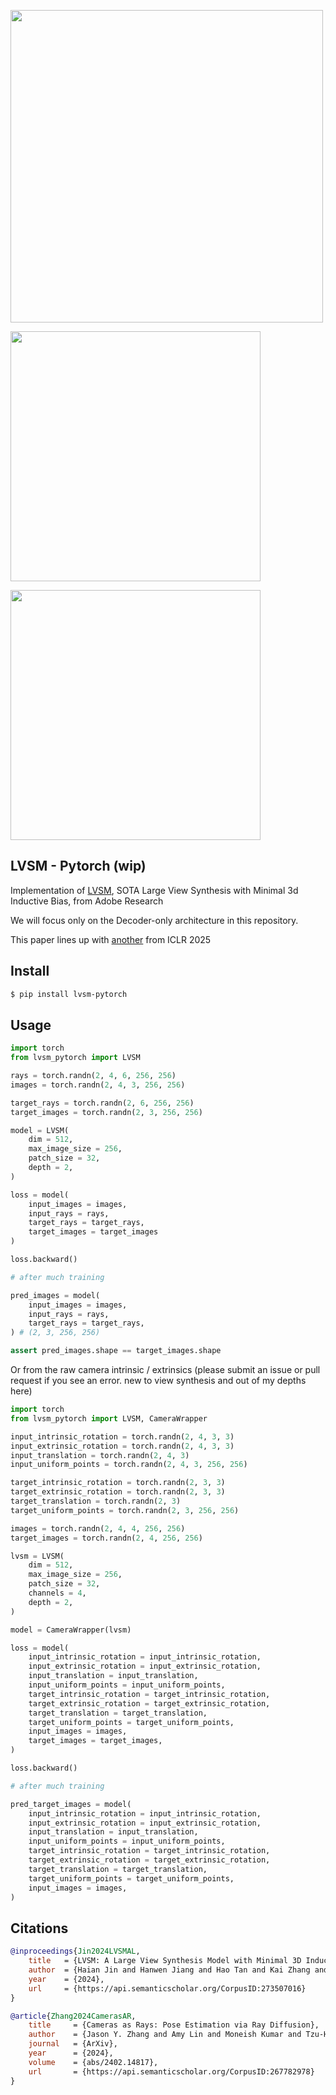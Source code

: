<img src="./lvsm.png" width="500px"></img>

<img src="./lvsm-finding.png" width="400px"></img>

<img src="./plucker-ray.png" width="400px"></img>

## LVSM - Pytorch (wip)

Implementation of [LVSM](https://haian-jin.github.io/projects/LVSM/), SOTA Large View Synthesis with Minimal 3d Inductive Bias, from Adobe Research

We will focus only on the Decoder-only architecture in this repository.

This paper lines up with <a href="https://openreview.net/forum?id=A8Vuf2e8y6">another</a> from ICLR 2025

## Install

```bash
$ pip install lvsm-pytorch
```

## Usage

```python
import torch
from lvsm_pytorch import LVSM

rays = torch.randn(2, 4, 6, 256, 256)
images = torch.randn(2, 4, 3, 256, 256)

target_rays = torch.randn(2, 6, 256, 256)
target_images = torch.randn(2, 3, 256, 256)

model = LVSM(
    dim = 512,
    max_image_size = 256,
    patch_size = 32,
    depth = 2,
)

loss = model(
    input_images = images,
    input_rays = rays,
    target_rays = target_rays,
    target_images = target_images
)

loss.backward()

# after much training

pred_images = model(
    input_images = images,
    input_rays = rays,
    target_rays = target_rays,
) # (2, 3, 256, 256)

assert pred_images.shape == target_images.shape
```

Or from the raw camera intrinsic / extrinsics (please submit an issue or pull request if you see an error. new to view synthesis and out of my depths here)

```python
import torch
from lvsm_pytorch import LVSM, CameraWrapper

input_intrinsic_rotation = torch.randn(2, 4, 3, 3)
input_extrinsic_rotation = torch.randn(2, 4, 3, 3)
input_translation = torch.randn(2, 4, 3)
input_uniform_points = torch.randn(2, 4, 3, 256, 256)

target_intrinsic_rotation = torch.randn(2, 3, 3)
target_extrinsic_rotation = torch.randn(2, 3, 3)
target_translation = torch.randn(2, 3)
target_uniform_points = torch.randn(2, 3, 256, 256)

images = torch.randn(2, 4, 4, 256, 256)
target_images = torch.randn(2, 4, 256, 256)

lvsm = LVSM(
    dim = 512,
    max_image_size = 256,
    patch_size = 32,
    channels = 4,
    depth = 2,
)

model = CameraWrapper(lvsm)

loss = model(
    input_intrinsic_rotation = input_intrinsic_rotation,
    input_extrinsic_rotation = input_extrinsic_rotation,
    input_translation = input_translation,
    input_uniform_points = input_uniform_points,
    target_intrinsic_rotation = target_intrinsic_rotation,
    target_extrinsic_rotation = target_extrinsic_rotation,
    target_translation = target_translation,
    target_uniform_points = target_uniform_points,
    input_images = images,
    target_images = target_images,
)

loss.backward()

# after much training

pred_target_images = model(
    input_intrinsic_rotation = input_intrinsic_rotation,
    input_extrinsic_rotation = input_extrinsic_rotation,
    input_translation = input_translation,
    input_uniform_points = input_uniform_points,
    target_intrinsic_rotation = target_intrinsic_rotation,
    target_extrinsic_rotation = target_extrinsic_rotation,
    target_translation = target_translation,
    target_uniform_points = target_uniform_points,
    input_images = images,
)

```

## Citations

```bibtex
@inproceedings{Jin2024LVSMAL,
    title   = {LVSM: A Large View Synthesis Model with Minimal 3D Inductive Bias},
    author  = {Haian Jin and Hanwen Jiang and Hao Tan and Kai Zhang and Sai Bi and Tianyuan Zhang and Fujun Luan and Noah Snavely and Zexiang Xu},
    year    = {2024},
    url     = {https://api.semanticscholar.org/CorpusID:273507016}
}
```

```bibtex
@article{Zhang2024CamerasAR,
    title     = {Cameras as Rays: Pose Estimation via Ray Diffusion},
    author    = {Jason Y. Zhang and Amy Lin and Moneish Kumar and Tzu-Hsuan Yang and Deva Ramanan and Shubham Tulsiani},
    journal   = {ArXiv},
    year      = {2024},
    volume    = {abs/2402.14817},
    url       = {https://api.semanticscholar.org/CorpusID:267782978}
}
```
